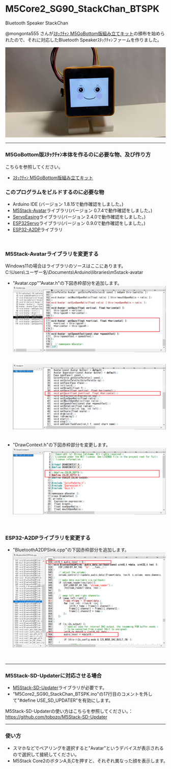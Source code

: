 # M5Core2_SG90_StackChan_BTSPK
Bluetooth Speaker StackChan

@mongonta555 さんが[ｽﾀｯｸﾁｬﾝ M5GoBottom版組み立てキット](https://raspberrypi.mongonta.com/about-products-stackchan-m5gobottom-version/ "Title")の頒布を始められたので、それに対応したBluetooth Speakerｽﾀｯｸﾁｬﾝファームを作りました。<br>

![画像ataru](images/ataru.png)<br>

---
### M5GoBottom版ｽﾀｯｸﾁｬﾝ本体を作るのに必要な物、及び作り方 ###
こちらを参照してください。<br>
* [ｽﾀｯｸﾁｬﾝ M5GoBottom版組み立てキット](https://raspberrypi.mongonta.com/about-products-stackchan-m5gobottom-version/ "Title")<br>

### このプログラムをビルドするのに必要な物 ###
* Arduino IDE (バージョン 1.8.15で動作確認をしました。)<br>
* [M5Stack-Avatar](https://github.com/meganetaaan/m5stack-avatar/ "Title")ライブラリ(バージョン 0.7.4で動作確認をしました。)<br>
* [ServoEasing](https://github.com/ArminJo/ServoEasing/ "Title")ライブラリ(バージョン 2.4.0で動作確認をしました。)<br>
* [ESP32Servo](https://github.com/madhephaestus/ESP32Servo/ "Title")ライブラリ(バージョン 0.9.0で動作確認をしました。)<br>
* [ESP32-A2DP](https://github.com/pschatzmann/ESP32-A2DP/ "Title")ライブラリ<br>
<br>

### M5Stack-Avatarライブラリを変更する ###
Windows11の場合はライブラリのソースはここにあります。<br>
C:\Users\ユーザー名\Documents\Arduino\libraries\m5stack-avatar<br>

* "Avatar.cpp""Avatar.h"の下図赤枠部分を追加します。
![画像2](images/image2.png)<br><br><br>
![画像3](images/image3.png)<br><br><br>
* "DrawContext.h"の下図赤枠部分を変更します。
![画像4](images/image4.png)<br><br><br>

### ESP32-A2DPライブラリを変更する ###
* "BluetoothA2DPSink.cpp"の下図赤枠部分を追加します。<br>
![画像1](images/image5.png)<br>
<br><br>

---
### M5Stack-SD-Updaterに対応させる場合 ###

* [M5Stack-SD-Updater](https://github.com/tobozo/M5Stack-SD-Updater/ "Title")ライブラリが必要です。<br>
* "M5Core2_SG90_StackChan_BTSPK.ino"の17行目のコメントを外して"#define USE_SD_UPDATER"を有効にします。<br>

M5Stack-SD-Updaterの使い方はこちらを参照してください。：<https://github.com/tobozo/M5Stack-SD-Updater>


---

### 使い方 ###
* スマホなどでペアリングを選択すると"Avatar"というデバイスが表示されるので選択して接続してください。<br>
* M5Stack Core2のボタンA,B,Cを押すと、それぞれ異なった顔を表示します。　<br>
<br><br>

